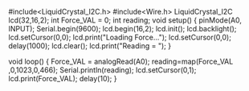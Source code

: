 #include<LiquidCrystal_I2C.h>
#include<Wire.h>
LiquidCrystal_I2C lcd(32,16,2);
int Force_VAL = 0;
int reading;
void setup()
{
  pinMode(A0, INPUT);
  Serial.begin(9600);
  lcd.begin(16,2);
   lcd.init();
  lcd.backlight();
  lcd.setCursor(0,0);
  lcd.print("Loading Force...");
  lcd.setCursor(0,0);
  delay(1000);
  lcd.clear();
  lcd.print("Reading = ");
}

void loop()
{
  Force_VAL = analogRead(A0);
  reading=map(Force_VAL ,0,1023,0,466);
  Serial.println(reading);
  lcd.setCursor(0,1);
  lcd.print(Force_VAL);
  delay(10);
}
